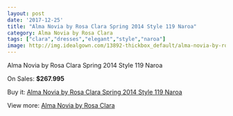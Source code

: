 ```yaml
---
layout: post
date: '2017-12-25'
title: "Alma Novia by Rosa Clara Spring 2014 Style 119 Naroa"
category: Alma Novia by Rosa Clara
tags: ["clara","dresses","elegant","style","naroa"]
image: http://img.idealgown.com/13892-thickbox_default/alma-novia-by-rosa-clara-spring-2014-style-119-naroa.jpg
---
```

Alma Novia by Rosa Clara Spring 2014 Style 119 Naroa

On Sales: **$267.995**
<a href="https://www.idealgown.com/en/alma-novia-by-rosa-clara/5597-alma-novia-by-rosa-clara-spring-2014-style-119-naroa.html"><amp-img layout="responsive" width="600" height="600" src="//img.idealgown.com/13892-thickbox_default/alma-novia-by-rosa-clara-spring-2014-style-119-naroa.jpg" alt="Alma Novia by Rosa Clara Spring 2014 Style 119 Naroa 0" /></a>
<a href="https://www.idealgown.com/en/alma-novia-by-rosa-clara/5597-alma-novia-by-rosa-clara-spring-2014-style-119-naroa.html"><amp-img layout="responsive" width="600" height="600" src="//img.idealgown.com/13893-thickbox_default/alma-novia-by-rosa-clara-spring-2014-style-119-naroa.jpg" alt="Alma Novia by Rosa Clara Spring 2014 Style 119 Naroa 1" /></a>

Buy it: [Alma Novia by Rosa Clara Spring 2014 Style 119 Naroa](https://www.idealgown.com/en/alma-novia-by-rosa-clara/5597-alma-novia-by-rosa-clara-spring-2014-style-119-naroa.html "Alma Novia by Rosa Clara Spring 2014 Style 119 Naroa")

View more: [Alma Novia by Rosa Clara](https://www.idealgown.com/en/82-alma-novia-by-rosa-clara "Alma Novia by Rosa Clara")